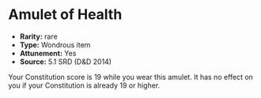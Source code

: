 
# Amulet of Health

* **Rarity:** rare
* **Type:** Wondrous item
* **Attunement:** Yes
* **Source:** 5.1 SRD (D&D 2014)


Your Constitution score is 19 while you wear this amulet. It has no effect on you if your Constitution is already 19 or higher.
